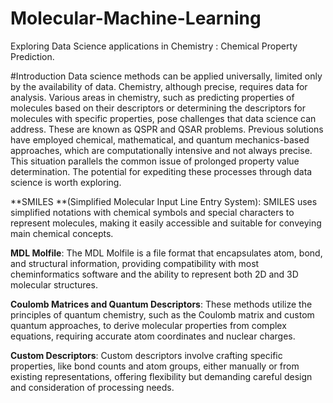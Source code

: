 # Molecular-Machine-Learning
Exploring Data Science applications in Chemistry : Chemical Property Prediction.

#Introduction
Data science methods can be applied universally, limited only by the availability of data. Chemistry, although precise, requires data for analysis. Various areas in chemistry, such as predicting properties of molecules based on their descriptors or determining the descriptors for molecules with specific properties, pose challenges that data science can address. These are known as QSPR and QSAR problems. Previous solutions have employed chemical, mathematical, and quantum mechanics-based approaches, which are computationally intensive and not always precise. This situation parallels the common issue of prolonged property value determination. The potential for expediting these processes through data science is worth exploring.

**SMILES **(Simplified Molecular Input Line Entry System): SMILES uses simplified notations with chemical symbols and special characters to represent molecules, making it easily accessible and suitable for conveying main chemical concepts.

**MDL Molfile**: The MDL Molfile is a file format that encapsulates atom, bond, and structural information, providing compatibility with most cheminformatics software and the ability to represent both 2D and 3D molecular structures.

**Coulomb Matrices and Quantum Descriptors**: These methods utilize the principles of quantum chemistry, such as the Coulomb matrix and custom quantum approaches, to derive molecular properties from complex equations, requiring accurate atom coordinates and nuclear charges.

**Custom Descriptors**: Custom descriptors involve crafting specific properties, like bond counts and atom groups, either manually or from existing representations, offering flexibility but demanding careful design and consideration of processing needs.

